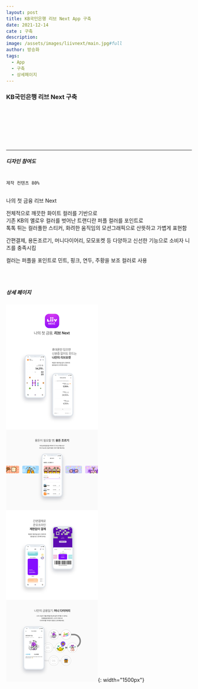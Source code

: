 ```yaml
---
layout: post
title: KB국민은행 리브 Next App 구축
date: 2021-12-14
cate : 구축
description:
image: /assets/images/liivnext/main.jpg#full
author: 방승화
tags:
  - App
  - 구축
  - 상세페이지
---
```


<h3>KB국민은행 리브 Next 구축</h3>
<br><br><br><br><br><br>
<hr>

##### 디자인 참여도
<pre>
<code>
제작 컨텐츠 80%
</code>
</pre>

<p>
나의 첫 금융 리브 Next
</p>
<p>
전체적으로 깨끗한 화이트 컬러를 기반으로<br>
기존 KB의 옐로우 컬러를 벗어난 트랜디란 퍼플 컬러를 포인트로<br>
톡톡 튀는 컬러풀한 스티커, 화려한 움직임의 모션그래픽으로 산뜻하고 가볍게 표현함
</p>
<p>
간편결제, 용돈조르기, 머니다이어리, 모모포켓 등 다양하고 신선한 기능으로
소비자 니즈를 충족시킴
</p>
<p>
컬러는 퍼플을 포인트로 민트, 핑크, 연두, 주황을 보조 컬러로 사용
</p>

<br>
<br>

##### 상세 페이지
![pc_main](/assets/images/liivnext/view.jpg){: width="1500px"}
